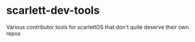 # scarlett-dev-tools
Various contributor tools for scarlettOS that don't quite deserve their own repos
